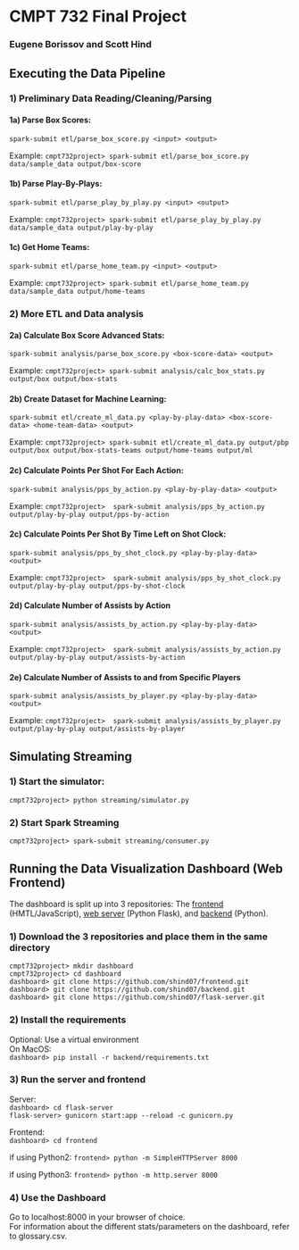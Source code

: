 # CMPT 732 Final Project
### Eugene Borissov and Scott Hind

## Executing the Data Pipeline
### 1) Preliminary Data Reading/Cleaning/Parsing
#### 1a) Parse Box Scores:
`spark-submit etl/parse_box_score.py <input> <output>`  

Example: `cmpt732project> spark-submit etl/parse_box_score.py data/sample_data output/box-score`

#### 1b) Parse Play-By-Plays:
`spark-submit etl/parse_play_by_play.py <input> <output>`  

Example: `cmpt732project> spark-submit etl/parse_play_by_play.py data/sample_data output/play-by-play`

#### 1c) Get Home Teams:
`spark-submit etl/parse_home_team.py <input> <output>`

Example:  `cmpt732project> spark-submit etl/parse_home_team.py data/sample_data output/home-teams`


### 2) More ETL and Data analysis
#### 2a) Calculate Box Score Advanced Stats:
`spark-submit analysis/parse_box_score.py <box-score-data> <output>`  

Example: `cmpt732project> spark-submit analysis/calc_box_stats.py output/box output/box-stats`

#### 2b) Create Dataset for Machine Learning:
`spark-submit etl/create_ml_data.py <play-by-play-data> <box-score-data> <home-team-data> <output>`

Example: `cmpt732project> spark-submit etl/create_ml_data.py output/pbp output/box output/box-stats-teams output/home-teams output/ml`

#### 2c) Calculate Points Per Shot For Each Action:
`spark-submit analysis/pps_by_action.py <play-by-play-data> <output>`

Example: `cmpt732project>  spark-submit analysis/pps_by_action.py output/play-by-play output/pps-by-action`

#### 2c) Calculate Points Per Shot By Time Left on Shot Clock:
`spark-submit analysis/pps_by_shot_clock.py <play-by-play-data> <output>`

Example: `cmpt732project>  spark-submit analysis/pps_by_shot_clock.py output/play-by-play output/pps-by-shot-clock`

#### 2d) Calculate Number of Assists by Action
`spark-submit analysis/assists_by_action.py <play-by-play-data> <output>`

Example: `cmpt732project>  spark-submit analysis/assists_by_action.py output/play-by-play output/assists-by-action`

#### 2e) Calculate Number of Assists to and from Specific Players
`spark-submit analysis/assists_by_player.py <play-by-play-data> <output>`

Example: `cmpt732project>  spark-submit analysis/assists_by_player.py output/play-by-play output/assists-by-player`



## Simulating Streaming
### 1) Start the simulator:
`cmpt732project> python streaming/simulator.py`

### 2) Start Spark Streaming
`cmpt732project> spark-submit streaming/consumer.py`

## Running the Data Visualization Dashboard (Web Frontend)

The dashboard is split up into 3 repositories: The [frontend](https://github.com/shind07/frontend.git) (HMTL/JavaScript), [web server](https://github.com/shind07/backend.git) (Python Flask), and [backend](https://github.com/shind07/flask-server.git) (Python).

### 1) Download the 3 repositories and place them in the same directory

`cmpt732project> mkdir dashboard`  
`cmpt732project> cd dashboard`  
`dashboard> git clone https://github.com/shind07/frontend.git`  
`dashboard> git clone https://github.com/shind07/backend.git`  
`dashboard> git clone https://github.com/shind07/flask-server.git`  

### 2) Install the requirements

Optional: Use a virtual environment  
On MacOS:  
`dashboard> pip install -r backend/requirements.txt`

### 3) Run the server and frontend

Server:  
`dashboard> cd flask-server`    
`flask-server> gunicorn start:app --reload -c gunicorn.py`  

Frontend:  
`dashboard> cd frontend`    

if using Python2:
`frontend> python -m SimpleHTTPServer 8000`  

if using Python3:
`frontend> python -m http.server 8000`  

### 4) Use the Dashboard

Go to localhost:8000 in your browser of choice.  
For information about the different stats/parameters on the dashboard, refer to glossary.csv.
